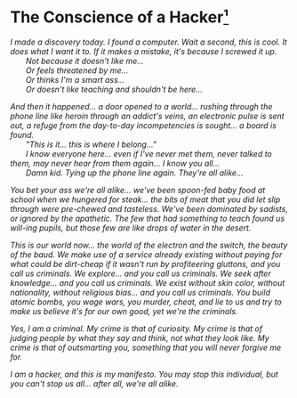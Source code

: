 # The Conscience of a Hacker[¹](http://www.phrack.org/issues/7/3.html)

_I made a discovery today._
_I found a computer._
_Wait a second, this is cool._
_It does what I want it to._
_If it makes a mistake, it's because I screwed it up._  
  _Not because it doesn't like me..._  
  _Or feels threatened by me..._  
  _Or thinks I'm a smart ass..._  
  _Or doesn't like teaching and shouldn't be here..._

_And then it happened..._
_a door opened to a world..._
_rushing through the phone line like heroin through an addict's veins,_
_an electronic pulse is sent out,_
_a refuge from the day-to-day incompetencies is sought..._
_a board is found._  
  _"This is it... this is where I belong..."_  
  _I know everyone here... even if I've never met them, never talked to them,
may never hear from them again... I know you all..._  
  _Damn kid. Tying up the phone line again. They're all alike..._

_You bet your ass we're all alike..._
_we've been spoon-fed baby food at school when we hungered for steak..._
_the bits of meat that you did let slip through were pre-chewed and tasteless._
_We've been dominated by sadists, or ignored by the apathetic._
_The few that had something to teach found us will-ing pupils,_
_but those few are like drops of water in the desert._

_This is our world now..._
_the world of the electron and the switch, the beauty of the baud._
_We make use of a service already existing without paying for what could be dirt-cheap_
_if it wasn't run by profiteering gluttons,_
_and you call us criminals._
_We explore... and you call us criminals._
_We seek after knowledge... and you call us criminals._
_We exist without skin color, without nationality, without religious bias..._
_and you call us criminals._
_You build atomic bombs, you wage wars, you murder, cheat,_
_and lie to us and try to make us believe it's for our own good,_
_yet we're the criminals._

_Yes, I am a criminal._
_My crime is that of curiosity._
_My crime is that of judging people by what they say and think, not what they look like._
_My crime is that of outsmarting you, something that you will never forgive me for._

_I am a hacker, and this is my manifesto._
_You may stop this individual,_
_but you can't stop us all... after all, we're all alike._

